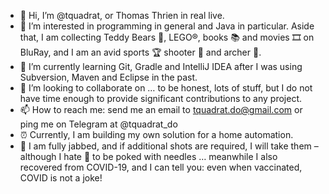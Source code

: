 - 👋 Hi, I’m @tquadrat, or Thomas Thrien in real live.
- 👀 I’m interested in programming in general and Java in particular. Aside that, I am collecting Teddy Bears 🧸, LEGO®, books 📚 and movies 🎞 on BluRay, and I am an avid sports 🏆 shooter 🔫 and archer 🏹.
- 🌱 I’m currently learning Git, Gradle and IntelliJ IDEA after I was using Subversion, Maven and Eclipse in the past.
- 💞️ I’m looking to collaborate on … to be honest, lots of stuff, but I do not have time enough to provide significant contributions to any project.
- 📫 How to reach me: send me an email to tquadrat.do@gmail.com or ping me on Telegram at @tquadrat_do
- ⏰ Currently, I am building my own solution for a home automation.
- 🦠 I am fully jabbed, and if additional shots are required, I will take them – although I hate 💉 to be poked with needles … meanwhile I also recovered from COVID-19, and I can tell you: even when vaccinated, COVID is not a joke!
<!---
tquadrat/tquadrat is a ✨ special ✨ repository because its `README.md` (this file) appears on your GitHub profile.
You can click the Preview link to take a look at your changes.
--->
